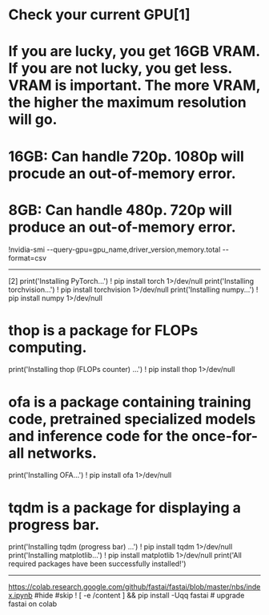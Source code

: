 

<!--
 * @version:
 * @Author:  StevenJokess https://github.com/StevenJokess
 * @Date: 2020-11-13 21:33:09
 * @LastEditors:  StevenJokess https://github.com/StevenJokess
 * @LastEditTime: 2020-12-10 19:59:16
 * @Description:
 * @TODO::
 * @Reference:
 * [1]: https://colab.research.google.com/github/baowenbo/DAIN/blob/master/Colab_DAIN.ipynb#scrollTo=irzjv1x4e3S4
 * [2]: https://colab.research.google.com/github/mit-han-lab/once-for-all/blob/master/tutorial/ofa.ipynb#scrollTo=u4g3bFGtjv9s
-->

# Check your current GPU[1]
# If you are lucky, you get 16GB VRAM. If you are not lucky, you get less. VRAM is important. The more VRAM, the higher the maximum resolution will go.

# 16GB: Can handle 720p. 1080p will procude an out-of-memory error.
# 8GB: Can handle 480p. 720p will produce an out-of-memory error.

!nvidia-smi --query-gpu=gpu_name,driver_version,memory.total --format=csv

---
[2]
print('Installing PyTorch...')
! pip install torch 1>/dev/null
print('Installing torchvision...')
! pip install torchvision 1>/dev/null
print('Installing numpy...')
! pip install numpy 1>/dev/null
# thop is a package for FLOPs computing.
print('Installing thop (FLOPs counter) ...')
! pip install thop 1>/dev/null
# ofa is a package containing training code, pretrained specialized models and inference code for the once-for-all networks.
print('Installing OFA...')
! pip install ofa 1>/dev/null
# tqdm is a package for displaying a progress bar.
print('Installing tqdm (progress bar) ...')
! pip install tqdm 1>/dev/null
print('Installing matplotlib...')
! pip install matplotlib 1>/dev/null
print('All required packages have been successfully installed!')

---
https://colab.research.google.com/github/fastai/fastai/blob/master/nbs/index.ipynb
#hide
#skip
! [ -e /content ] && pip install -Uqq fastai  # upgrade fastai on colab
